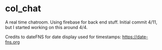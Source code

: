 # col_chat
A real time chatroom. Using firebase for back end stuff.
Initial commit 4/11, but I started working on this around 4/4.


Credits to dateFNS for date display used for timestamps: https://date-fns.org
